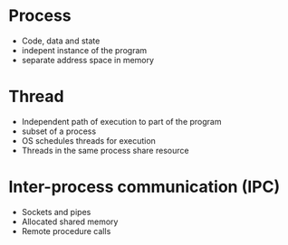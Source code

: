 # Process
- Code, data and state
- indepent instance of the program
- separate address space in memory

# Thread
- Independent path of execution to part of the program
- subset of a process
- OS schedules threads for execution
- Threads in the same process share resource

# Inter-process communication (IPC)
- Sockets and pipes
- Allocated shared memory
- Remote procedure calls